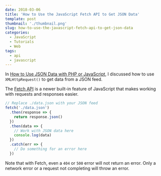 ```yaml
---
date: 2018-03-06
title: 'How to Use the JavaScript Fetch API to Get JSON Data'
template: post
thumbnail: './thumbnail.png'
slug: how-to-use-the-javascript-fetch-api-to-get-json-data
categories:
  - JavaScript
  - Tutorials
  - Web
tags:
  - api
  - javascript
---
```


In [How to Use JSON Data with PHP or JavaScript](https://www.taniarascia.com/how-to-use-json-data-with-php-or-javascript/), I discussed how to use `XMLHttpRequest()` to get data from a JSON feed.

The [Fetch API](https://developer.mozilla.org/en-US/docs/Web/API/Fetch_API) is a newer built-in feature of JavaScript that makes working with requests and responses easier.

```js
// Replace ./data.json with your JSON feed
fetch('./data.json')
  .then(response => {
    return response.json()
  })
  .then(data => {
    // Work with JSON data here
    console.log(data)
  })
  .catch(err => {
    // Do something for an error here
  })
```

Note that with Fetch, even a `404` or `500` error will not return an error. Only a network error or a request not completing will throw an error.
